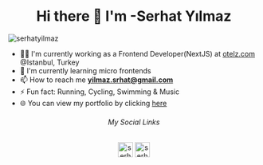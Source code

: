
<h1 align="center">Hi there 👋 I'm -Serhat Yılmaz</h1>

<p align="left"> <img src="https://komarev.com/ghpvc/?username=serhatyl" alt="serhatyilmaz" /></p>

- 👨‍💻 I'm currently working as a Frontend Developer(NextJS) at [otelz.com](https://otelz.com) @Istanbul, Turkey
- 🌱 I'm currently learning micro frontends
- 📫 How to reach me **yilmaz.srhat@gmail.com**
- ⚡ Fun fact: Running, Cycling, Swimming & Music
- 🌐 You can view my portfolio by clicking [here](https://serhatyilmaz.vercel.app/)



<h6 align="center">My Social Links</h2>
<p align="center">
<a href="https://www.linkedin.com/in/serhat-yilmaz" target="_blank"><img align="center" src="https://cdn.jsdelivr.net/npm/simple-icons@3.0.1/icons/linkedin.svg" alt="serhatyilmaz" height="30" width="30" /></a>
<a href="https://www.instagram.com/serhat_yiilmaaz" target="_blank"><img align="center" src="https://cdn.jsdelivr.net/npm/simple-icons@3.0.1/icons/instagram.svg" alt="serhatyilmaz" height="30" width="30" /></a>
</p>


<!--
**serhatyl/serhatyl** is a ✨ _special_ ✨ repository because its `README.md` (this file) appears on your GitHub profile.

Here are some ideas to get you started:

- 🔭 I’m currently working on ...
- 🌱 I’m currently learning ...
- 👯 I’m looking to collaborate on ...
- 🤔 I’m looking for help with ...
- 💬 Ask me about ...
- 📫 How to reach me: ...
- 😄 Pronouns: ...
- ⚡ Fun fact: ...
-->
